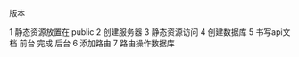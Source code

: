 版本
    [](https://github.com/danji521/node-alibaixiu.git)


1  静态资源放置在 public
2  创建服务器
3  静态资源访问
4  创建数据库
5  书写api文档
      前台   完成
	  后台
6   添加路由
7   路由操作数据库








